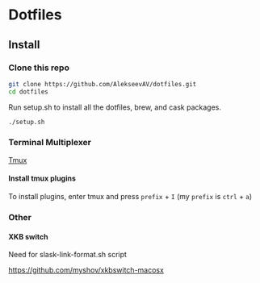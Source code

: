 # Dotfiles

## Install

### Clone this repo

```bash
git clone https://github.com/AlekseevAV/dotfiles.git
cd dotfiles
```

Run setup.sh to install all the dotfiles, brew, and cask packages.
```bash
./setup.sh
```

### Terminal Multiplexer

[Tmux](https://formulae.brew.sh/formula/tmux)

#### Install tmux plugins
To install plugins, enter tmux and press `prefix` + `I` (my `prefix` is `ctrl` + `a`)

### Other

#### XKB switch

Need for slask-link-format.sh script

https://github.com/myshov/xkbswitch-macosx
